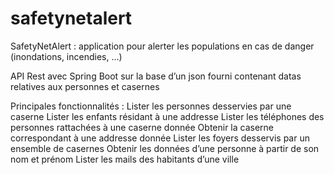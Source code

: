 # safetynetalert
SafetyNetAlert : application pour alerter les populations en cas de danger (inondations, incendies, …)

API Rest avec Spring Boot sur la base d’un json fourni contenant datas relatives aux personnes et casernes

Principales fonctionnalités :
Lister les personnes desservies par une caserne
Lister les enfants résidant à une addresse
Lister les téléphones des personnes rattachées à une caserne donnée
Obtenir la caserne correspondant à une addresse donnée
Lister les foyers desservis par un ensemble de casernes
Obtenir les données d’une personne à partir de son nom et prénom
Lister les mails des habitants d’une ville
